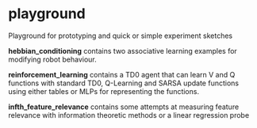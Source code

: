 # playground

Playground for prototyping and quick or simple experiment sketches

**hebbian_conditioning** contains two associative learning examples for modifying robot behaviour.

**reinforcement_learning** contains a TD0 agent that can learn V and Q functions with standard TD0, Q-Learning and SARSA update functions using either tables or MLPs for representing the functions.

**infth_feature_relevance** contains some attempts at measuring feature relevance with information theoretic methods or a linear regression probe
